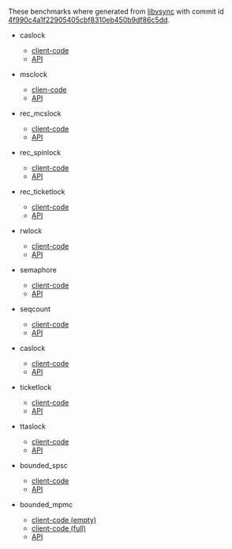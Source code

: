 These benchmarks where generated from [libvsync](https://github.com/open-s4c/libvsync) with commit id [4f990c4a1f22905405cbf8310eb450b9df86c5dd](https://github.com/open-s4c/libvsync/commit/4f990c4a1f22905405cbf8310eb450b9df86c5dd).

- caslock
    - [client-code](https://github.com/open-s4c/libvsync/blob/main/test/spinlock/caslock.c)
    - [API](https://github.com/open-s4c/libvsync/blob/main/include/vsync/spinlock/caslock.h)

- msclock
    - [clien-code](https://github.com/open-s4c/libvsync/blob/main/test/spinlock/mcslock.c)
    - [API](https://github.com/open-s4c/libvsync/blob/main/include/vsync/spinlock/mcslock.h)

- rec_mcslock
    - [client-code](https://github.com/open-s4c/libvsync/blob/main/test/spinlock/rec_mcslock.c)
    - [API](https://github.com/open-s4c/libvsync/blob/main/include/vsync/spinlock/rec_mcslock.h)

- rec_spinlock
    - [client-code](https://github.com/open-s4c/libvsync/blob/main/test/spinlock/rec_spinlock.c)
    - [API](https://github.com/open-s4c/libvsync/blob/main/include/vsync/spinlock/rec_spinlock.h)

- rec_ticketlock
    - [client-code](https://github.com/open-s4c/libvsync/blob/main/test/spinlock/rec_ticketlock.c)
    - [API](https://github.com/open-s4c/libvsync/blob/main/include/vsync/spinlock/rec_ticketlock.h)

- rwlock
    - [client-code](https://github.com/open-s4c/libvsync/blob/main/test/spinlock/rwlock.c)
    - [API](https://github.com/open-s4c/libvsync/blob/main/include/vsync/spinlock/rwlock.h)

- semaphore
    - [client-code](https://github.com/open-s4c/libvsync/blob/main/test/spinlock/semaphore.c)
    - [API](https://github.com/open-s4c/libvsync/blob/main/include/vsync/spinlock/semaphore.h)

- seqcount
    - [client-code](https://github.com/open-s4c/libvsync/blob/main/test/spinlock/seqcount.c)
    - [API](https://github.com/open-s4c/libvsync/blob/main/include/vsync/spinlock/seqcount.h)

- caslock
    - [client-code](https://github.com/open-s4c/libvsync/blob/main/test/spinlock/seqlock.c)
    - [API](https://github.com/open-s4c/libvsync/blob/main/include/vsync/spinlock/seqlock.h)

- ticketlock
    - [client-code](https://github.com/open-s4c/libvsync/blob/main/test/spinlock/ticketlock.c)
    - [API](https://github.com/open-s4c/libvsync/blob/main/include/vsync/spinlock/ticketlock.h)

- ttaslock
    - [client-code](https://github.com/open-s4c/libvsync/blob/main/test/spinlock/ttaslock.c)
    - [API](https://github.com/open-s4c/libvsync/blob/main/include/vsync/spinlock/ttaslock.h)

- bounded_spsc
    - [client-code](https://github.com/open-s4c/libvsync/blob/main/test/queue/bounded_spsc.c)
    - [API](https://github.com/open-s4c/libvsync/blob/main/include/vsync/queue/bounded_spsc.h)

- bounded_mpmc
    - [client-code (empty)](https://github.com/open-s4c/libvsync/blob/main/test/queue/bounded_mpmc_check_empty.c)
    - [client-code (full)](https://github.com/open-s4c/libvsync/blob/main/test/queue/bounded_mpmc_check_full.c)
    - [API](https://github.com/open-s4c/libvsync/blob/main/include/vsync/queue/bounded_mpmc.h)









